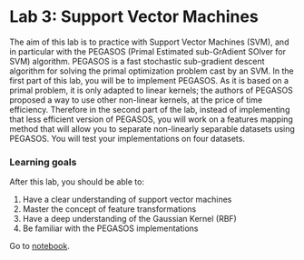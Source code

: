 # Lab 3: Support Vector Machines

 The aim of this lab is to practice with Support Vector Machines (SVM), and in particular with the PEGASOS (Primal Estimated sub-GrAdient SOlver for SVM) algorithm. PEGASOS is a fast stochastic sub-gradient descent algorithm for solving the primal optimization problem cast by an SVM. In the first part of this lab, you will be to implement PEGASOS. As it is based on a primal problem, it is only adapted to linear kernels; the authors of PEGASOS proposed a way to use other non-linear kernels, at the price of time efficiency. Therefore in the second part of the lab, instead of implementing that less efficient version of PEGASOS, you will work on a features mapping method that will allow you to separate non-linearly separable datasets using PEGASOS. You will test your implementations on four datasets.

### Learning goals

After this lab, you should be able to:

1. Have a clear understanding of support vector machines
2. Master the concept of feature transformations
3. Have a deep understanding of the Gaussian Kernel (RBF)
4. Be familiar with the PEGASOS implementations

Go to [notebook](./svm.ipynb).